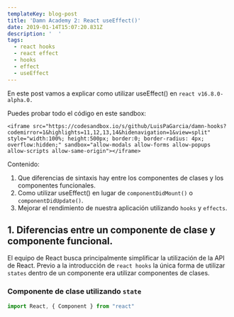 ```yaml
---
templateKey: blog-post
title: 'Damn Academy 2: React useEffect()'
date: 2019-01-14T15:07:20.831Z
description: '  '
tags:
  - react hooks
  - react effect
  - hooks
  - effect
  - useEffect
---
```

En este post vamos a explicar como utilizar useEffect() en `react v16.8.0-alpha.0.`

Puedes probar todo el código en este sandbox:

`<iframe src="https://codesandbox.io/s/github/LuisPaGarcia/damn-hooks?codemirror=1&highlights=11,12,13,14&hidenavigation=1&view=split" style="width:100%; height:500px; border:0; border-radius: 4px; overflow:hidden;" sandbox="allow-modals allow-forms allow-popups allow-scripts allow-same-origin"></iframe>`

Contenido:

1. Que diferencias de sintaxis hay entre los componentes de clases y los componentes funcionales.
2. Como utilizar useEffect() en lugar de `componentDidMount()` o `componentDidUpdate()`.
3. Mejorar el rendimiento de nuestra aplicación utilizando `hooks` y `effects`.

## 1. Diferencias entre un componente de clase y componente funcional.

El equipo de React busca principalmente simplificar la utilización de la API de React. Previo a la introducción de `react hooks` la única forma de utilizar `states` dentro de un componente era utilizar componentes de clases. 

### Componente de clase utilizando `state`

```javascript
import React, { Component } from "react"
```


